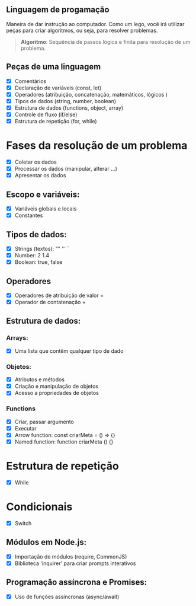 ## Linguagem de progamação

Maneira de dar instrução ao computador.
Como um lego, você irá utilizar peças para criar algoritmos, ou seja, para resolver problemas.

> **Algoritmo**: Sequência de passos lógica e finita para resolução de um problema.

## Peças de uma linguagem

- [x] Comentários
- [x] Declaração de variáveis (const, let)
- [x] Operadores (atribuição, concatenação, matemáticos, lógicos )
- [x] Tipos de dados (string, number, boolean)
- [x] Estrutura de dados (functions, object, array)
- [x] Controle de fluxo (if/else)
- [x] Estrutura de repetição (for, while)

# Fases da resolução de um problema

- [x] Coletar os dados
- [x] Processar os dados (manipular, alterar ...)
- [x] Apresentar os dados

## Escopo e variáveis:

- [x] Variáveis globais e locais
- [x] Constantes

## Tipos de dados:

- [x] Strings (textos): "" '' ``
- [x] Number: 2 1.4
- [x] Boolean: true, false

## Operadores

- [x] Operadores de atribuição de valor =
- [x] Operador de contatenação +

## Estrutura de dados:

### Arrays:

- [x] Uma lista que contêm qualquer tipo de dado

### Objetos:

- [x] Atributos e métodos
- [x] Criação e manipulação de objetos
- [x] Acesso a propriedades de objetos

### Functions

- [x] Criar, passar argumento
- [x] Executar
- [x] Arrow function: const criarMeta = () => {}
- [x] Named function: function criarMeta () {}

# Estrutura de repetição

- [x] While

# Condicionais

- [x] Switch

## Módulos em Node.js:

- [x] Importação de módulos (require, CommonJS)
- [x] Biblioteca 'inquirer' para criar prompts interativos

## Programação assíncrona e Promises:

- [x] Uso de funções assíncronas (async/await)